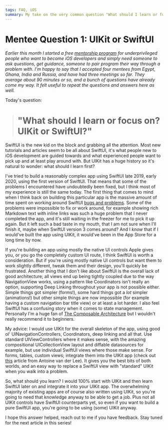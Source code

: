 ```yaml
---
tags: FAQ, iOS
summary: My take on the very common question "What should I learn or focus on? UIKit or SwiftUI?"
---
```


# Mentee Question 1: UIKit or SwiftUI
*Earlier this month I started a free [mentorship program](/mentor/) for underprivileged people who want to become iOS developers and simply need someone to ask questions, get guidance, someone to pair program their way through a problem with. I'm happy to say that I accepted four mentees from Egypt, Ghana, India and Russia, and have had three meetings so far. They average about 90 minutes or so, and a bunch of questions have already come my way. It felt useful to repeat the questions and answers here as well.*

Today's question:

> # "What should I learn or focus on? UIKit or SwiftUI?"

SwiftUI is the new kid on the block and grabbing all the attention. Most new tutorials and articles seem to be all about SwiftUI, it's what people new to iOS development are guided towards and what experienced people want to pick up and at least play around with. But UIKit has a huge history so it's natural to wonder: what should I learn first?

I've tried to build a reasonably complex app using SwiftUI late 2019, early 2020, using the first version of SwiftUI. That means that some of the problems I encountered have undoubtedly been fixed, but I think most of my experience is still the same today. The first thing that comes to mind when I think back on building this particular app is the massive amount of time spent on working around SwiftUI [bugs and problems](/articles/2020/swiftui-review/). Some of the problems were impossible to fix or work around, for example showing rich Markdown text with inline links was such a huge problem that I never completed the app, and it's still waiting in the freezer for me to pick it up again. But it left such a bad taste in my mouth, that I am not sure when I'll finish it, maybe when SwiftUI version 3 comes around? And I *know* that if I would've built the app using UIKit, it would've been in the App Store for a long time by now.

If you're building an app using mostly the native UI controls Apple gives you, or you go the completely custom UI route, I think SwiftUI is worth a consideration. But if you're using mostly native UI controls but want them to work slightly different, tweak them and their design, you'll quickly be frustrated. Another thing that I don't like about SwiftUI is the overall lack of good architecture; all views end up being tightly coupled due to the way NavigationView works, using a pattern like Coordinators isn't really an option, supporting Deep Linking throughout your app is not possible either. Simple things got simpler (forms!), some hard things got a *lot* simpler (animations!) but other simple things are now impossible (for example having a custom navigation bar title view) or at least a lot harder. I also feel SwiftUI has a confusing story when it comes to state management. Personally I'm a huge fan of [The Composable Architecture](https://github.com/pointfreeco/swift-composable-architecture) but I wouldn't really recommend it to beginners. 

My advice: I would use UIKit for the overall skeleton of the app, using good ol' UINavigationControllers, Coordinators, deep linking and all that. Use standard UIViewControllers where it makes sense, with the amazing compositional UICollectionView layout and diffable datasources for example, but use individual SwiftUI views where those make sense. For forms, tables, custom views; integrate them into the UIKit app (check out [this](https://www.avanderlee.com/swiftui/integrating-swiftui-with-uikit/) article from Antoine van der Lee). It gives you the best bits of both worlds, and an easy way to replace a SwiftUI view with "standard" UIKit when you walk into a problem.

So, what should you learn? I would 100% start with UIKit and then learn SwiftUI later on and integrate it into your UIKit app. The overwhelming majority of existing apps are of course also written using UIKit, so you're going to need that knowledge anyway to be able to get a job. Plus not all UIKit controls have SwiftUI counterparts yet, so even if you want to build a pure SwiftUI app, you're going to be using (some) UIKit anyway.

I hope this answer helped, reach out to me if you have feedback. Stay tuned for the next article in this series!
